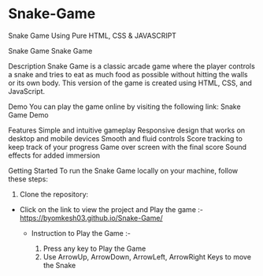 # Snake-Game
Snake Game  Using Pure HTML, CSS &amp; JAVASCRIPT






Snake Game
Snake Game

Description
Snake Game is a classic arcade game where the player controls a snake and tries to eat as much food as possible without hitting the walls or its own body. This version of the game is created using HTML, CSS, and JavaScript.


Demo
You can play the game online by visiting the following link: Snake Game Demo



Features
Simple and intuitive gameplay
Responsive design that works on desktop and mobile devices
Smooth and fluid controls
Score tracking to keep track of your progress
Game over screen with the final score
Sound effects for added immersion


Getting Started
To run the Snake Game locally on your machine, follow these steps:

1. Clone the repository:









* Click on the link to view the project and Play the game :- https://byomkesh03.github.io/Snake-Game/


    
    
    * Instruction to Play the Game :- 
    
         1. Press any key to Play the Game 
         2. Use ArrowUp, ArrowDown, ArrowLeft, ArrowRight Keys to move the Snake 
